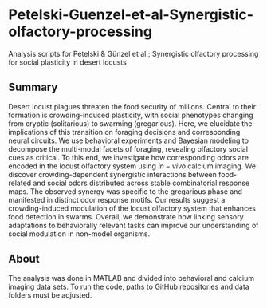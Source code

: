 # Petelski-Guenzel-et-al-Synergistic-olfactory-processing
Analysis scripts for Petelski & Günzel et al.; Synergistic olfactory processing for social plasticity in desert locusts

## Summary
Desert locust plagues threaten the food security of millions. Central to their formation is crowding-induced plasticity, with social phenotypes changing from cryptic (solitarious) to swarming (gregarious). Here, we elucidate the implications of this transition on foraging decisions and corresponding neural circuits. We use behavioral experiments and Bayesian modeling to decompose the multi-modal facets of foraging, revealing olfactory social cues as critical. To this end, we investigate how corresponding odors are encoded in the locust olfactory system using $in-vivo$ calcium imaging. We discover crowding-dependent synergistic interactions between food-related and social odors distributed across stable combinatorial response maps. The observed synergy was specific to the gregarious phase and manifested in distinct odor response motifs. Our results suggest a crowding-induced modulation of the locust olfactory system that enhances food detection in swarms. Overall, we demonstrate how linking sensory adaptations to behaviorally relevant tasks can improve our understanding of social modulation in non-model organisms.

## About
The analysis was done in MATLAB and divided into behavioral and calcium imaging data sets. To run the code, paths to GitHub repositories and  data folders must be adjusted.
